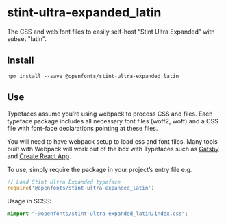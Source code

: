 
# stint-ultra-expanded_latin

The CSS and web font files to easily self-host “Stint Ultra Expanded” with subset "latin".

## Install

`npm install --save @openfonts/stint-ultra-expanded_latin`

## Use

Typefaces assume you’re using webpack to process CSS and files. Each typeface
package includes all necessary font files (woff2, woff) and a CSS file with
font-face declarations pointing at these files.

You will need to have webpack setup to load css and font files. Many tools built
with Webpack will work out of the box with Typefaces such as [Gatsby](https://github.com/gatsbyjs/gatsby)
and [Create React App](https://github.com/facebookincubator/create-react-app).

To use, simply require the package in your project’s entry file e.g.

```javascript
// Load Stint Ultra Expanded typeface
require('@openfonts/stint-ultra-expanded_latin')
```

Usage in SCSS:
```scss
@import "~@openfonts/stint-ultra-expanded_latin/index.css";
```
